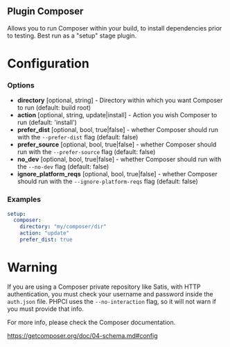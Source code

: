 Plugin Composer
---------------

Allows you to run Composer within your build, to install dependencies prior to testing. Best run as a "setup" stage plugin.

Configuration
=============

### Options

* **directory** [optional, string] - Directory within which you want Composer to run (default: build root) 
* **action** [optional, string, update|install] - Action you wish Composer to run (default: 'install')
* **prefer_dist** [optional, bool, true|false] - whether Composer should run with the `--prefer-dist` flag (default: false)
* **prefer_source** [optional, bool, true|false] - whether Composer should run with the `--prefer-source` flag (default: false)
* **no_dev** [optional, bool, true|false] - whether Composer should run with the `--no-dev` flag (default: false)
* **ignore_platform_reqs** [optional, bool, true|false] - whether Composer should run with the `--ignore-platform-reqs` flag (default: false)

### Examples

```yml
setup:
  composer:
    directory: "my/composer/dir"
    action: "update"
    prefer_dist: true
```

Warning
=======

If you are using a Composer private repository like Satis, with HTTP authentication, you must check your username and password inside the ```auth.json``` file. PHPCI uses the ```--no-interaction``` flag, so it will not warn if you must provide that info.

For more info, please check the Composer documentation.

https://getcomposer.org/doc/04-schema.md#config
